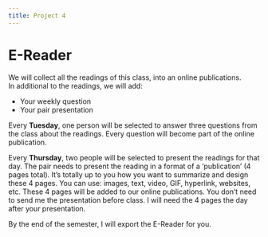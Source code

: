 ```yaml
---
title: Project 4
---
```


# E-Reader

We will collect all the readings of this class, into an online publications. <br>
In additional to the readings, we will add: 

- Your weekly question
- Your pair presentation

Every <strong>Tuesday</strong>, one person will be selected to answer three questions from the class about the readings. Every question will become part of the online publication. 

Every <strong>Thursday</strong>, two people will be selected to present the readings for that day. The pair needs to present the reading in a format of a ‘publication’ (4 pages total). It’s totally up to you how you want to summarize and design these 4 pages. You can use: images, text, video, GIF, hyperlink, websites, etc. These 4 pages will be added to our online publications. You don’t need to send me the presentation before class. I will need the 4 pages the day after your presentation. 

By the end of the semester, I will export the E-Reader for you.
